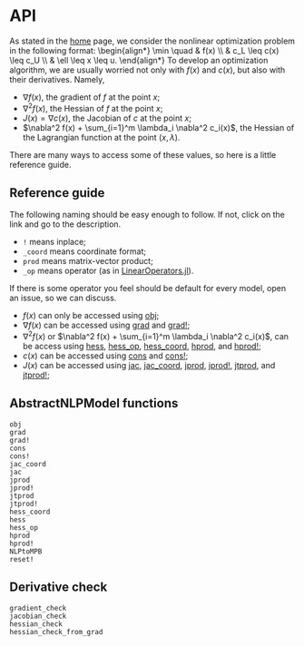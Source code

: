 # API

As stated in the [home](home) page, we consider the nonlinear optimization
problem in the following format:
\begin{align*}
\min \quad & f(x) \\\\
& c_L \leq c(x) \leq c_U \\\\
& \ell \leq x \leq u.
\end{align*}
To develop an optimization algorithm, we are usually worried not only with
$f(x)$ and $c(x)$, but also with their derivatives.
Namely,

- $\nabla f(x)$, the gradient of $f$ at the point $x$;
- $\nabla^2 f(x)$, the Hessian of $f$ at the point $x$;
- $J(x) = \nabla c(x)$, the Jacobian of $c$ at the point $x$;
- $\nabla^2 f(x) + \sum_{i=1}^m \lambda_i \nabla^2 c_i(x)$,
  the Hessian of the Lagrangian function at the point $(x,\lambda)$.

There are many ways to access some of these values, so here is a little
reference guide.

## Reference guide

The following naming should be easy enough to follow.
If not, click on the link and go to the description.

- `!` means inplace;
- `_coord` means coordinate format;
- `prod` means matrix-vector product;
- `_op` means operator (as in [LinearOperators.jl](https://github.com/JuliaSmoothOptimizers/LinearOperators.jl)).

If there is some operator you feel should be default for every model, open an
issue, so we can discuss.

- $f(x)$ can only be accessed using [obj](api/#NLPModels.obj);
- $\nabla f(x)$ can be accessed using [grad](api/#NLPModels.grad) and
  [grad!](api/#NLPModels.grad!);
- $\nabla^2 f(x)$ or $\nabla^2 f(x) + \sum_{i=1}^m \lambda_i \nabla^2 c_i(x)$,
  can be access using [hess](api/#NLPModels.hess),
  [hess_op](api/#NLPModels.hess_op),
  [hess_coord](api/#NLPModels.hess_coord),
  [hprod](api/#NLPModels.hprod), and
  [hprod!](api/#NLPModels.hprod!);
- $c(x)$ can be accessed using [cons](api/#NLPModels.cons) and 
  [cons!](api/#NLPModels.cons!);
- $J(x)$ can be accessed using [jac](api/#NLPModels.jac),
  [jac_coord](api/#NLPModels.jac_coord),
  [jprod](api/#NLPModels.jprod),
  [jprod!](api/#NLPModels.jprod!),
  [jtprod](api/#NLPModels.jtprod), and
  [jtprod!](api/#NLPModels.jtprod!);

## AbstractNLPModel functions

```@docs
obj
grad
grad!
cons
cons!
jac_coord
jac
jprod
jprod!
jtprod
jtprod!
hess_coord
hess
hess_op
hprod
hprod!
NLPtoMPB
reset!
```

## Derivative check

```@docs
gradient_check
jacobian_check
hessian_check
hessian_check_from_grad
```
